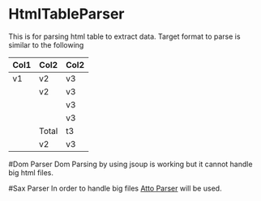# HtmlTableParser

This is for parsing html table to extract data. 
Target format to parse is similar to the following

|Col1| Col2 | Col2|
|-----|-------|------|
| v1 | v2 | v3 |
| | v2 | v3 |
| | | v3 |
| | | v3 |
| | Total | t3|
| | v2 | v3 |


#Dom Parser
Dom Parsing by using jsoup is working but it cannot handle big html files. 

#Sax Parser
In order to handle big files [Atto Parser](http://www.attoparser.org/apidocs/attoparser/2.0.4.RELEASE/) will be used.
